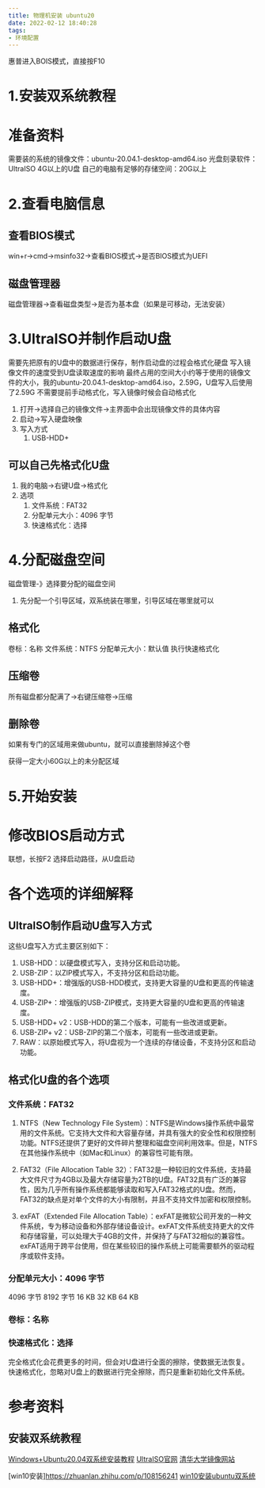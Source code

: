 ```yaml
---
title: 物理机安装 ubuntu20
date: 2022-02-12 18:40:28
tags:
- 环境配置
---
```



惠普进入BOIS模式，直接按F10

# 1.安装双系统教程
# 准备资料
需要装的系统的镜像文件：ubuntu-20.04.1-desktop-amd64.iso
光盘刻录软件：UltraISO
4G以上的U盘
自己的电脑有足够的存储空间：20G以上



# 2.查看电脑信息

## 查看BIOS模式
win+r->cmd->msinfo32->查看BIOS模式->是否BIOS模式为UEFI
## 磁盘管理器
磁盘管理器->查看磁盘类型->是否为基本盘（如果是可移动，无法安装）



# 3.UltraISO并制作启动U盘
需要先把原有的U盘中的数据进行保存，制作启动盘的过程会格式化硬盘
写入镜像文件的速度受到U盘读取速度的影响
最终占用的空间大小约等于使用的镜像文件的大小，我的ubuntu-20.04.1-desktop-amd64.iso，2.59G，U盘写入后使用了2.59G
不需要提前手动格式化，写入镜像时候会自动格式化
1. 打开->选择自己的镜像文件->主界面中会出现镜像文件的具体内容
2. 启动->写入硬盘映像
3. 写入方式
   1. USB-HDD+


## 可以自己先格式化U盘

1. 我的电脑->右键U盘->格式化
2. 选项
   1. 文件系统：FAT32
   2. 分配单元大小：4096 字节
   3. 快速格式化：选择


# 4.分配磁盘空间

磁盘管理-》选择要分配的磁盘空间

1. 先分配一个引导区域，双系统装在哪里，引导区域在哪里就可以

## 格式化
卷标：名称
文件系统：NTFS
分配单元大小：默认值
执行快速格式化

## 压缩卷
所有磁盘都分配满了->右键压缩卷->压缩

## 删除卷
如果有专门的区域用来做ubuntu，就可以直接删除掉这个卷

获得一定大小60G以上的未分配区域


# 5.开始安装

# 修改BIOS启动方式
联想，长按F2
选择启动路径，从U盘启动















# 各个选项的详细解释
## UltraISO制作启动U盘写入方式
这些U盘写入方式主要区别如下：
1. USB-HDD：以硬盘模式写入，支持分区和启动功能。
2. USB-ZIP：以ZIP模式写入，不支持分区和启动功能。
3. USB-HDD+：增强版的USB-HDD模式，支持更大容量的U盘和更高的传输速度。
4. USB-ZIP+：增强版的USB-ZIP模式，支持更大容量的U盘和更高的传输速度。
5. USB-HDD+ v2：USB-HDD的第二个版本，可能有一些改进或更新。
6. USB-ZIP+ v2：USB-ZIP的第二个版本，可能有一些改进或更新。
7. RAW：以原始模式写入，将U盘视为一个连续的存储设备，不支持分区和启动功能。

## 格式化U盘的各个选项
### 文件系统：FAT32
1. NTFS（New Technology File System）：NTFS是Windows操作系统中最常用的文件系统。它支持大文件和大容量存储，并具有强大的安全性和权限控制功能。NTFS还提供了更好的文件碎片整理和磁盘空间利用效率。但是，NTFS在其他操作系统中（如Mac和Linux）的兼容性可能有限。

2. FAT32（File Allocation Table 32）：FAT32是一种较旧的文件系统，支持最大文件尺寸为4GB以及最大存储容量为2TB的U盘。FAT32具有广泛的兼容性，因为几乎所有操作系统都能够读取和写入FAT32格式的U盘。然而，FAT32的缺点是对单个文件的大小有限制，并且不支持文件加密和权限控制。

3. exFAT（Extended File Allocation Table）：exFAT是微软公司开发的一种文件系统，专为移动设备和外部存储设备设计。exFAT文件系统支持更大的文件和存储容量，可以处理大于4GB的文件，并保持了与FAT32相似的兼容性。exFAT适用于跨平台使用，但在某些较旧的操作系统上可能需要额外的驱动程序或软件支持。

### 分配单元大小：4096 字节
4096 字节
8192 字节
16 KB
32 KB
64 KB
### 卷标：名称

### 快速格式化：选择
完全格式化会花费更多的时间，但会对U盘进行全面的擦除，使数据无法恢复。
快速格式化，忽略对U盘上的数据进行完全擦除，而只是重新初始化文件系统。

# 参考资料
## 安装双系统教程
[Windows+Ubuntu20.04双系统安装教程](https://zhuanlan.zhihu.com/p/363640824)
[UltraISO官网](https://cn.ultraiso.net/xiazai.html)
[清华大学镜像网站](https://mirrors.tuna.tsinghua.edu.cn/#)






[win10安装]https://zhuanlan.zhihu.com/p/108156241
[win10安装ubuntu双系统](https://zhuanlan.zhihu.com/p/363640824#:~:text=Windows%2BUbuntu20.04%E5%8F%8C%E7%B3%BB%E7%BB%9F%E5%AE%89%E8%A3%85%E6%95%99%E7%A8%8B%201%201.%20%E4%B8%BA%E4%BB%80%E4%B9%88%E9%80%89%E6%8B%A9Ubuntu20.04%202%202.%20%E6%88%91%E7%9A%84%E7%94%B5%E8%84%91%E9%85%8D%E7%BD%AE%203,%E5%BC%80%E5%A7%8B%E5%AE%89%E8%A3%85%2012%204.%20%E6%9B%B4%E6%94%B9BIOS%E5%90%AF%E5%8A%A8%E9%80%89%E9%A1%B9.%20%E6%8C%89ENTER%E5%B0%86Ubuntu%E5%90%AF%E5%8A%A8%E7%A7%BB%E5%88%B0%E7%AC%AC%E4%B8%80%E4%BD%8D%EF%BC%8C%E4%BF%9D%E5%AD%98%E9%80%80%E5%87%BA%EF%BC%8C%E5%BC%80%E6%9C%BA%E8%BF%9B%E5%85%A5%E5%90%AF%E5%8A%A8%E7%95%8C%E9%9D%A2%E5%B0%B1%E5%8F%AF%E4%BB%A5%E7%9C%8B%E5%88%B0%E9%80%89%E9%A1%B9%E4%BA%86%EF%BC%8C%E7%AC%AC%E4%B8%80%E4%BD%8D%E6%98%AFUbuntu%EF%BC%8C%E7%AC%AC%E4%B8%89%E4%B8%AA%E6%98%AFWindows.%2013%20%E5%9B%9B.%20%E5%AE%89%E8%A3%85%E5%AE%8C%E6%88%90)